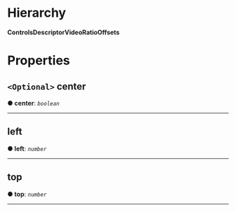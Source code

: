 

# Hierarchy

**ControlsDescriptorVideoRatioOffsets**

# Properties

<a id="center"></a>

## `<Optional>` center

**● center**: *`boolean`*

___
<a id="left"></a>

##  left

**● left**: *`number`*

___
<a id="top"></a>

##  top

**● top**: *`number`*

___

